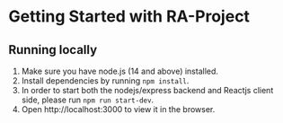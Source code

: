 # Getting Started with RA-Project

## Running locally

1. Make sure you have node.js (14 and above) installed.
2. Install dependencies by running `npm install`.
3. In order to start both the nodejs/express backend and Reactjs client side, please run `npm run start-dev`.
4. Open http://localhost:3000 to view it in the browser.
